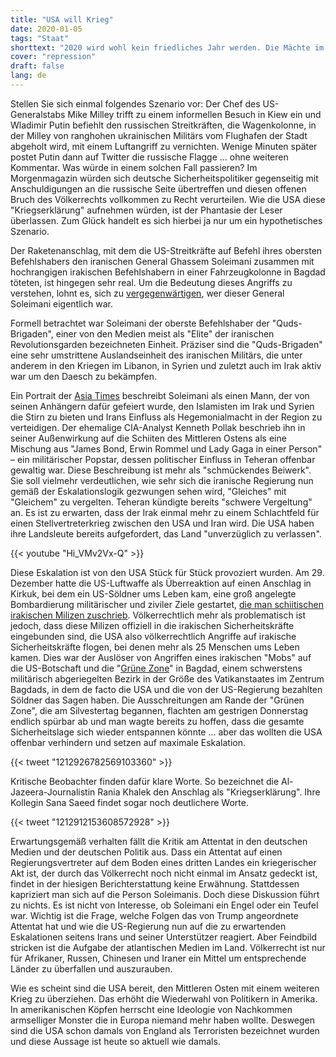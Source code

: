 ```yaml
---
title: "USA will Krieg"
date: 2020-01-05
tags: "Staat"
shorttext: "2020 wird wohl kein friedliches Jahr werden. Die Mächte im Westen mit Ihren Hass gegen anders denkende arbeiten an der Vernichtung der Erde."
cover: "repression"
draft: false
lang: de
---
```


Stellen Sie sich einmal folgendes Szenario vor: Der Chef des US-Generalstabs Mike Milley trifft zu einem informellen Besuch in Kiew ein und Wladimir Putin befiehlt den russischen Streitkräften, die Wagenkolonne, in der Milley von ranghohen ukrainischen Militärs vom Flughafen der Stadt abgeholt wird, mit einem Luftangriff zu vernichten. Wenige Minuten später postet Putin dann auf Twitter die russische Flagge … ohne weiteren Kommentar. Was würde in einem solchen Fall passieren? Im Morgenmagazin würden sich deutsche Sicherheitspolitiker gegenseitig mit Anschuldigungen an die russische Seite übertreffen und diesen offenen Bruch des Völkerrechts vollkommen zu Recht verurteilen. Wie die USA diese "Kriegserklärung" aufnehmen würden, ist der Phantasie der Leser überlassen. Zum Glück handelt es sich hierbei ja nur um ein hypothetisches Szenario.

Der Raketenanschlag, mit dem die US-Streitkräfte auf Befehl ihres obersten Befehlshabers den iranischen General Ghassem Soleimani zusammen mit hochrangigen irakischen Befehlshabern in einer Fahrzeugkolonne in Bagdad töteten, ist hingegen sehr real. Um die Bedeutung dieses Angriffs zu verstehen, lohnt es, sich zu [vergegenwärtigen](https://www.scmp.com/news/world/middle-east/article/3044459/qassem-soleimani-was-irans-living-martyr-who-saw-long-war "Qassem Soleimani was Iran's 'living martyr' who saw long war against US and Israel as 'lost paradise'"), wer dieser General Soleimani eigentlich war.

Formell betrachtet war Soleimani der oberste Befehlshaber der "Quds-Brigaden", einer von den Medien meist als "Elite" der iranischen Revolutionsgarden bezeichneten Einheit. Präziser sind die "Quds-Brigaden" eine sehr umstrittene Auslandseinheit des iranischen Militärs, die unter anderem in den Kriegen im Libanon, in Syrien und zuletzt auch im Irak aktiv war um den Daesch zu bekämpfen.

Ein Portrait der [Asia Times](https://www.asiatimes.com/2020/01/article/general-was-irans-political-military-rock-star/ "General was Iran’s political-military rock star") beschreibt Soleimani als einen Mann, der von seinen Anhängern dafür gefeiert wurde, den Islamisten im Irak und Syrien die Stirn zu bieten und Irans Einfluss als Hegemonialmacht in der Region zu verteidigen. Der ehemalige CIA-Analyst Kenneth Pollak beschrieb ihn in seiner Außenwirkung auf die Schiiten des Mittleren Ostens als eine Mischung aus "James Bond, Erwin Rommel und Lady Gaga in einer Person" – ein militärischer Popstar, dessen politischer Einfluss in Teheran offenbar gewaltig war. Diese Beschreibung ist mehr als "schmückendes Beiwerk". Sie soll vielmehr verdeutlichen, wie sehr sich die iranische Regierung nun gemäß der Eskalationslogik gezwungen sehen wird, "Gleiches" mit "Gleichem" zu vergelten. Teheran kündigte bereits "schwere Vergeltung" an. Es ist zu erwarten, dass der Irak einmal mehr zu einem Schlachtfeld für einen Stellvertreterkrieg zwischen den USA und Iran wird. Die USA haben ihre Landsleute bereits aufgefordert, das Land "unverzüglich zu verlassen".

{{< youtube "Hi_VMv2Vx-Q" >}}

Diese Eskalation ist von den USA Stück für Stück provoziert wurden. Am 29. Dezember hatte die US-Luftwaffe als Überreaktion auf einen Anschlag in Kirkuk, bei dem ein US-Söldner ums Leben kam, eine groß angelegte Bombardierung militärischer und ziviler Ziele gestartet, [die man schiitischen irakischen Milizen zuschrieb](https://aawsat.com/english/home/article/2058931/iraq-condemns-us-air-strikes-unacceptable-and-dangerous "Iraq Condemns US Air Strikes as Unacceptable and Dangerous"). Völkerrechtlich mehr als problematisch ist jedoch, dass diese Milizen offiziell in die irakischen Sicherheitskräfte eingebunden sind, die USA also völkerrechtlich Angriffe auf irakische Sicherheitskräfte flogen, bei denen mehr als 25 Menschen ums Leben kamen. Dies war der Auslöser von Angriffen eines irakischen "Mobs" auf die US-Botschaft und die "[Grüne Zone](https://www.politico.com/news/2019/12/31/us-embassy-attack-iraq-091585 "Iraqi supporters of Iran-backed militia attack U.S. embassy")" in Bagdad, einem schwerstens militärisch abgeriegelten Bezirk in der Größe des Vatikanstaates im Zentrum Bagdads, in dem de facto die USA und die von der US-Regierung bezahlten Söldner das Sagen haben. Die Ausschreitungen am Rande der "Grünen Zone", die am Silvestertag begannen, flachten am gestrigen Donnerstag endlich spürbar ab und man wagte bereits zu hoffen, dass die gesamte Sicherheitslage sich wieder entspannen könnte ... aber das wollten die USA offenbar verhindern und setzen auf maximale Eskalation.

{{< tweet "1212926782569103360" >}}

Kritische Beobachter finden dafür klare Worte. So bezeichnet die Al-Jazeera-Journalistin Rania Khalek den Anschlag als "Kriegserklärung". Ihre Kollegin Sana Saeed findet sogar noch deutlichere Worte.

{{< tweet "1212912153608572928" >}}

Erwartungsgemäß verhalten fällt die Kritik am Attentat in den deutschen Medien und der deutschen Politik aus. Dass ein Attentat auf einen Regierungsvertreter auf dem Boden eines dritten Landes ein kriegerischer Akt ist, der durch das Völkerrecht noch nicht einmal im Ansatz gedeckt ist, findet in der hiesigen Berichterstattung keine Erwähnung. Stattdessen kapriziert man sich auf die Person Soleimanis. Doch diese Diskussion führt zu nichts. Es ist nicht von Interesse, ob Soleimani ein Engel oder ein Teufel war. Wichtig ist die Frage, welche Folgen das von Trump angeordnete Attentat hat und wie die US-Regierung nun auf die zu erwartenden Eskalationen seitens Irans und seiner Unterstützer reagiert. Aber Feindbild stricken ist die Aufgabe der atlantischen Medien im Land. Völkerrecht ist nur für Afrikaner, Russen, Chinesen und Iraner ein Mittel um entsprechende Länder zu überfallen und auszurauben. 

Wie es scheint sind die USA bereit, den Mittleren Osten mit einem weiteren Krieg zu überziehen. Das erhöht die Wiederwahl von Politikern in Amerika. In amerikanischen Köpfen herrscht eine Ideologie von Nachkommen armselliger Monster die in Europa niemand mehr haben wollte. Deswegen sind die USA schon damals von England als Terroristen bezeichnet wurden und diese Aussage ist heute so aktuell wie damals. 
